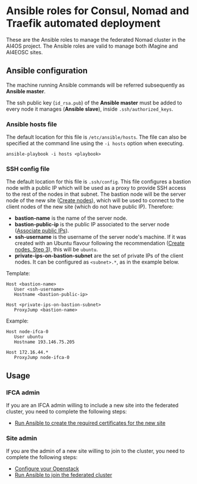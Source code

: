 # Ansible roles for Consul, Nomad and Traefik automated deployment

These are the Ansible roles to manage the federated Nomad cluster in the AI4OS project.
The Ansible roles are valid to manage both iMagine and AI4EOSC sites.

<!-- todo: host -> host.example, customize, cp before tutorial -->
<!-- todo: add ifca host to gitignore -->
<!-- todo: reorder hosts groups -->


## Ansible configuration

The machine running Ansible commands will be referred subsequently as **Ansible master**.

The ssh public key (`id_rsa.pub`) of the **Ansible master** must be added to every node it manages (**Ansible slave**), inside `.ssh/authorized_keys`.

### Ansible hosts file

The default location for this file is `/etc/ansible/hosts`.
The file can also be specified at the command line using the `-i hosts` option when executing.

```console
ansible-playbook -i hosts <playbook>
```

### SSH config file

The default location for this file is `.ssh/config`.
This file configures a bastion node with a public IP which will be used as a proxy to
provide SSH access to the rest of the nodes in that subnet. 
The bastion node will be the server node of the new site ([Create nodes](/docs/site_openstack.md#2-create-nodes)),
which will be used to connect to the client nodes of the new site (which do not have public IP). 
Therefore:
- **bastion-name** is the name of the server node.
- **bastion-public-ip** is the public IP associated to the server node ([Associate public IPs](/docs/site_openstack.md#3-associate-public-ips)).
- **ssh-username** is the username of the server node's machine. If it was created with an Ubuntu flavour
following the recommendation ([Create nodes. Step 3](/docs/site_openstack.md#2-create-nodes)), this will be `ubuntu`.
- **private-ips-on-bastion-subnet** are the set of private IPs of the client nodes.
It can be configured as `<subnet>.*`, as in the example below.

Template:
```
Host <bastion-name>
   User <ssh-username>
   Hostname <bastion-public-ip>

Host <private-ips-on-bastion-subnet>
   ProxyJump <bastion-name>
```

Example:
```
Host node-ifca-0
   User ubuntu
   Hostname 193.146.75.205

Host 172.16.44.*
   ProxyJump node-ifca-0
```

## Usage

### IFCA admin

If you are an IFCA admin willing to include a new site into the federated cluster,
you need to complete the following steps:

- [Run Ansible to create the required certificates for the new site](./docs/ifca_ansible.md)

<!-- add post actions - Openstack: add new site IPs to security groups  -->

### Site admin

If you are the admin of a new site willing to join to the cluster,
you need to complete the following steps:

- [Configure your Openstack](./docs/site_openstack.md)
- [Run Ansible to join the federated cluster](./docs/site_ansible.md)
